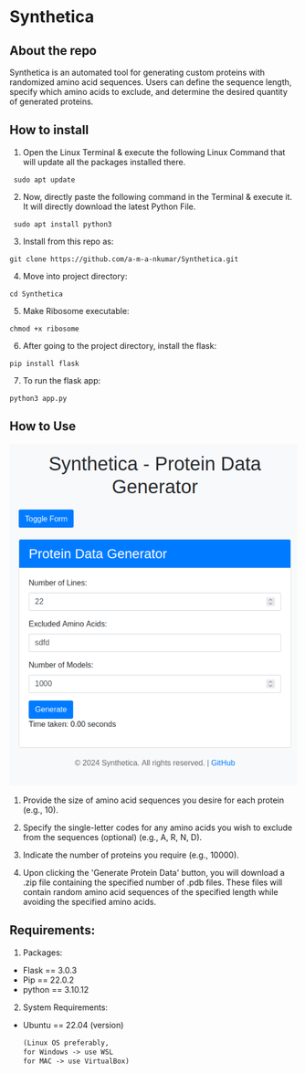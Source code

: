 # Synthetica

## About the repo
Synthetica is an automated tool for generating custom proteins with randomized amino acid sequences. Users can define the sequence length, specify which amino acids to exclude, and determine the desired quantity of generated proteins.

## How to install
1. Open the Linux Terminal & execute the following Linux Command that will update all the packages installed there.
```
 sudo apt update
```
2. Now, directly paste the following command in the Terminal & execute it. It will directly download the latest Python File.

```
 sudo apt install python3
```
3.  Install from this repo as:

```
git clone https://github.com/a-m-a-nkumar/Synthetica.git 
```
4.  Move into project directory:

```
cd Synthetica
```
5.  Make Ribosome executable:

```
chmod +x ribosome
```

6.  After going to the project directory, install the flask:

```
pip install flask
```
7.  To run the flask app:

```
python3 app.py
```
## How to Use

![Website-image](./image-website.png)

1) Provide the size of amino acid sequences you desire for each protein (e.g., 10).

2) Specify the single-letter codes for any amino acids you wish to exclude from the sequences (optional) (e.g., A, R, N, D).

3) Indicate the number of proteins you require (e.g., 10000).

4) Upon clicking the 'Generate Protein Data' button, you will download a .zip file containing the specified number of .pdb files. These files will contain random amino acid sequences of the specified length while avoiding the specified amino acids.



## Requirements:

1.  Packages:
* Flask == 3.0.3
* Pip == 22.0.2
* python == 3.10.12

2.  System Requirements:
* Ubuntu == 22.04 (version)
  
  ```
  (Linux OS preferably,  
  for Windows -> use WSL
  for MAC -> use VirtualBox)
  ```


